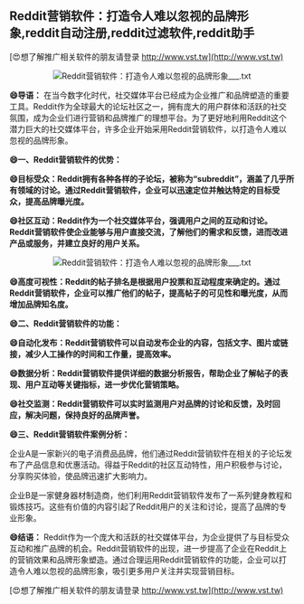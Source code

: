 ## **Reddit营销软件：打造令人难以忽视的品牌形象,reddit自动注册,reddit过滤软件,reddit助手**

[😍想了解推广相关软件的朋友请登录 http://www.vst.tw](http://www.vst.tw)

 <center><img src="https://vst.tw/MP4/tuiguang/png/6.png" alt="Reddit营销软件：打造令人难以忽视的品牌形象___.txt"></center>

**😄导语：**
在当今数字化时代，社交媒体平台已经成为企业推广和品牌塑造的重要工具。Reddit作为全球最大的论坛社区之一，拥有庞大的用户群体和活跃的社交氛围，成为企业们进行营销和品牌推广的理想平台。为了更好地利用Reddit这个潜力巨大的社交媒体平台，许多企业开始采用Reddit营销软件，以打造令人难以忽视的品牌形象。

**😄一、Reddit营销软件的优势：**

**😄目标受众：Reddit拥有各种各样的子论坛，被称为“subreddit”，涵盖了几乎所有领域的讨论。通过Reddit营销软件，企业可以迅速定位并触达特定的目标受众，提高品牌曝光度。**

**😄社区互动：Reddit作为一个社交媒体平台，强调用户之间的互动和讨论。Reddit营销软件使企业能够与用户直接交流，了解他们的需求和反馈，进而改进产品或服务，并建立良好的用户关系。**

 <center><img src="https://vst.tw/MP4/tuiguang/png/1.png" alt="Reddit营销软件：打造令人难以忽视的品牌形象___.txt"></center>

**😄高度可视性：Reddit的帖子排名是根据用户投票和互动程度来确定的。通过Reddit营销软件，企业可以推广他们的帖子，提高帖子的可见性和曝光度，从而增加品牌知名度。**

**😄二、Reddit营销软件的功能：**

**😄自动化发布：Reddit营销软件可以自动发布企业的内容，包括文字、图片或链接，减少人工操作的时间和工作量，提高效率。**

**😄数据分析：Reddit营销软件提供详细的数据分析报告，帮助企业了解帖子的表现、用户互动等关键指标，进一步优化营销策略。**

**😄社交监测：Reddit营销软件可以实时监测用户对品牌的讨论和反馈，及时回应，解决问题，保持良好的品牌声誉。**

**😄三、Reddit营销软件案例分析：**

企业A是一家新兴的电子消费品品牌，他们通过Reddit营销软件在相关的子论坛发布了产品信息和优惠活动。得益于Reddit的社区互动特性，用户积极参与讨论，分享购买体验，使品牌迅速扩大影响力。

企业B是一家健身器材制造商，他们利用Reddit营销软件发布了一系列健身教程和锻炼技巧。这些有价值的内容引起了Reddit用户的关注和讨论，提高了品牌的专业形象。

**😄结语：**
Reddit作为一个庞大和活跃的社交媒体平台，为企业提供了与目标受众互动和推广品牌的机会。Reddit营销软件的出现，进一步提高了企业在Reddit上的营销效果和品牌形象塑造。通过合理运用Reddit营销软件的功能，企业可以打造令人难以忽视的品牌形象，吸引更多用户关注并实现营销目标。

[😍想了解推广相关软件的朋友请登录 http://www.vst.tw](http://www.vst.tw)



